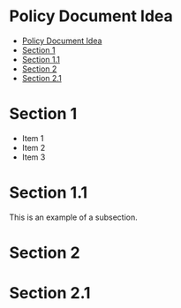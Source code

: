 
# Policy Document Idea

- [Policy Document Idea](#policy-document-idea)
- [Section 1](#section-1)
- [Section 1.1](#section-11)
- [Section 2](#section-2)
- [Section 2.1](#section-21)

# Section 1

- Item 1
- Item 2
- Item 3

# Section 1.1

This is an example of a subsection.

# Section 2

# Section 2.1
